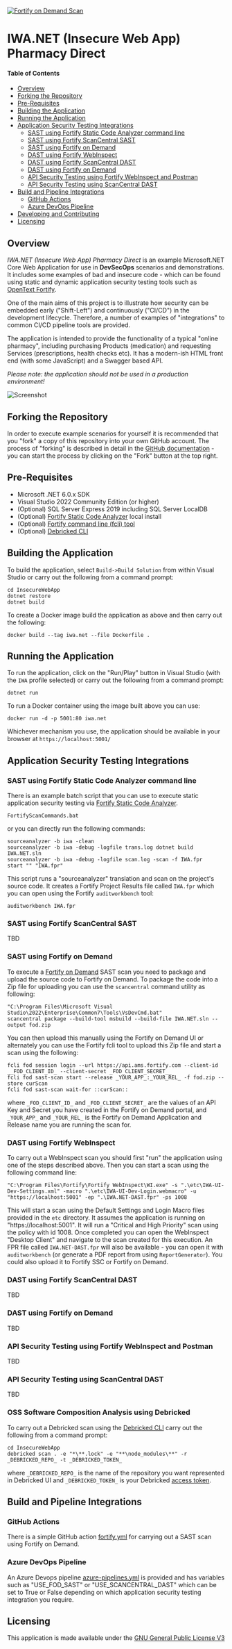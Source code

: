 ﻿[![Fortify on Demand Scan](https://github.com/fortify/IWA-DotNet/actions/workflows/fortify.yml/badge.svg)](https://github.com/fortify/IWA-DotNet/actions/workflows/fortify.yml)

# IWA.NET (Insecure Web App) Pharmacy Direct

#### Table of Contents

*   [Overview](#overview)
*   [Forking the Repository](#forking-the-repository)
*   [Pre-Requisites](#pre-requisites)
*   [Building the Application](#building-the-application)
*   [Running the Application](#running-the-application)
*   [Application Security Testing Integrations](#application-security-testing-integrations)
    * [SAST using Fortify Static Code Analyzer command line](#static-analysis-using-fortify-static-code-analyzer-command-line)
    * [SAST using Fortify ScanCentral SAST](#static-analysis-using-fortify-scancentral-sast)
    * [SAST using Fortify on Demand](#static-analysis-using-fortify-on-demand)
    * [DAST using Fortify WebInspect](#dynamic-analysis-using-fortify-webinspect)
    * [DAST using Fortify ScanCentral DAST](#dynamic-analysis-using-fortify-scancentral-dast)
    * [DAST using Fortify on Demand](#dynamic-analysis-using-fortify-on-demand)
    * [API Security Testing using Fortify WebInspect and Postman](#api-security-testing-using-fortify-webinspect-and-postman)
    * [API Security Testing using ScanCentral DAST](#api-security-testing-using-scancentral-dast-and-postman)
*   [Build and Pipeline Integrations](#build-and-pipeline-integrations)
    * [GitHub Actions](#github-actions)
    * [Azure DevOps Pipeline](#azure-devops-pipelines)
*   [Developing and Contributing](#developing-and-contributing)
*   [Licensing](#licensing)

## Overview

_IWA.NET (Insecure Web App) Pharmacy Direct_ is an example Microsoft.NET Core Web Application for use in **DevSecOps** scenarios and demonstrations.
It includes some examples of bad and insecure code - which can be found using static and dynamic application
security testing tools such as [OpenText Fortify](https://www.opentext.com/en-gb/products/application-security).

One of the main aims of this project is to illustrate how security can be embedded early ("Shift-Left") and continuously ("CI/CD") in
the development lifecycle. Therefore, a number of examples of "integrations" to common CI/CD pipeline tools are provided.

The application is intended to provide the functionality of a typical "online pharmacy", including purchasing Products (medication)
and requesting Services (prescriptions, health checks etc). It has a modern-ish HTML front end (with some JavaScript) and a Swagger based API.

*Please note: the application should not be used in a production environment!*

![Screenshot](media/screenshot.png)

## Forking the Repository

In order to execute example scenarios for yourself it is recommended that you "fork" a copy of this repository into
your own GitHub account. The process of "forking" is described in detail in the 
[GitHub documentation](https://docs.github.com/en/github/getting-started-with-github/fork-a-repo) - you can start the process 
by clicking on the "Fork" button at the top right.

## Pre-Requisites

 - Microsoft .NET 6.0.x SDK
 - Visual Studio 2022 Community Edition (or higher)
 - (Optional) SQL Server Express 2019 including SQL Server LocalDB
 - (Optional) [Fortify Static Code Analyzer](https://www.opentext.com/en-gb/products/fortify-static-code-analyzer) local install
 - (Optional) [Fortify command line (fcli) tool](https://github.com/fortify/fcli)
 - (Optional) [Debricked CLI](https://docs.debricked.com/tools-and-integrations/cli/debricked-cli)

## Building the Application

To build the application, select `Build->Build Solution` from within Visual Studio or
carry out the following from a command prompt:

```Cmd
cd InsecureWebApp
dotnet restore
dotnet build
```

To create a Docker image build the application as above and then carry out the following:

```Cmd
docker build --tag iwa.net --file Dockerfile .
```

## Running the Application

To run the application, click on the "Run/Play" button in Visual Studio (with the `IWA` profile selected) 
or carry out the following from a 
command prompt:

```Cmd
dotnet run
```

To run a Docker container using the image built above you can use:

```Cmd
docker run -d -p 5001:80 iwa.net
```

Whichever mechanism you use, the application should be available in your browser at `https://localhost:5001/`

## Application Security Testing Integrations

### SAST using Fortify Static Code Analyzer command line

There is an example batch script that you can use to execute static application security testing
via [Fortify Static Code Analyzer](https://www.opentext.com/en-gb/products/fortify-static-code-analyzer).

```Cmd
FortifyScanCommands.bat
```

or you can directly run the following commands:

```Cmd
sourceanalyzer -b iwa -clean
sourceanalyzer -b iwa -debug -logfile trans.log dotnet build IWA.NET.sln
sourceanalyzer -b iwa -debug -logfile scan.log -scan -f IWA.fpr
start "" "IWA.fpr"
```

This script runs a "sourceanalyzer" translation and scan on the project's source code. 
It creates a Fortify Project Results file called `IWA.fpr` which you can open using the 
Fortify `auditworkbench` tool:

```Cmd
auditworkbench IWA.fpr
```

### SAST using Fortify ScanCentral SAST

TBD

### SAST using Fortify on Demand

To execute a [Fortify on Demand](https://www.microfocus.com/en-us/products/application-security-testing/overview) 
SAST scan you need to package and upload the source code to Fortify on Demand. 
To package the code into a Zip file for uploading you can use the `scancentral` command utility as following:

```Cmd
"C:\Program Files\Microsoft Visual Studio\2022\Enterprise\Common7\Tools\VsDevCmd.bat"
scancentral package --build-tool msbuild --build-file IWA.NET.sln --output fod.zip
```

You can then upload this manually using the Fortify on Demand UI or alternately you can use the 
Fortify fcli tool to upload this Zip file and start a scan using the following:

```Cmd
fcli fod session login --url https://api.ams.fortify.com --client-id __FOD_CLIENT_ID_ --client-secret _FOD_CLIENT_SECRET__
fcli fod sast-scan start --release _YOUR_APP_:_YOUR_REL_ -f fod.zip --store curScan
fcli fod sast-scan wait-for ::curScan::
``` 

where `_FOD_CLIENT_ID_` and `_FOD_CLIENT_SECRET_` are the values of an API Key and Secret you have created in the Fortify on
Demand portal, and `_YOUR_APP_` and `_YOUR_REL_` is the Fortify on Demand Application and Release name you are running the scan for.

### DAST using Fortify WebInspect

To carry out a WebInspect scan you should first "run" the application using one of the steps described above.
Then you can start a scan using the following command line:

```
"C:\Program Files\Fortify\Fortify WebInspect\WI.exe" -s ".\etc\IWA-UI-Dev-Settings.xml" -macro ".\etc\IWA-UI-Dev-Login.webmacro" -u "https://localhost:5001" -ep ".\IWA.NET-DAST.fpr" -ps 1008
```

This will start a scan using the Default Settings and Login Macro files provided in the `etc` directory. It assumes
the application is running on "https://localhost:5001". It will run a "Critical and High Priority" scan using the policy with id 1008. 
Once completed you can open the WebInspect "Desktop Client" and navigate to the scan created for this execution. An FPR file
called `IWA.NET-DAST.fpr` will also be available - you can open it with `auditworkbench` (or generate a
PDF report from using `ReportGenerator`). You could also upload it to Fortify SSC or Fortify on Demand.

### DAST using Fortify ScanCentral DAST

TBD

### DAST using Fortify on Demand

TBD

### API Security Testing using Fortify WebInspect and Postman

TBD

### API Security Testing using ScanCentral DAST

TBD

### OSS Software Composition Analysis using Debricked

To carry out a Debricked scan using the [Debricked CLI](https://docs.debricked.com/tools-and-integrations/cli/debricked-cli) carry out the following from a command prompt:

```Cmd
cd InsecureWebApp
debricked scan . -e "*\**.lock" -e "**\node_modules\**" -r _DEBRICKED_REPO_ -t _DEBRICKED_TOKEN_
```

where `_DEBRICKED_REPO_` is the name of the repository you want represented in Debricked UI and 
`_DEBRICKED_TOKEN_` is your Debricked [access token](https://docs.debricked.com/product/administration/generate-access-token).

## Build and Pipeline Integrations

### GitHub Actions

There is a simple GitHub action [fortify.yml](.github\workflows\fortify.yml) for carrying out a
SAST scan using Fortify on Demand.

### Azure DevOps Pipeline

An Azure Devops pipeline [azure-pipelines.yml](azure-pipelines.yml) is provided and has variables such as "USE_FOD_SAST" 
or "USE_SCANCENTRAL_DAST" which can be set to True or False depending on which application security testing integration you require.

## Licensing

This application is made available under the [GNU General Public License V3](LICENSE)